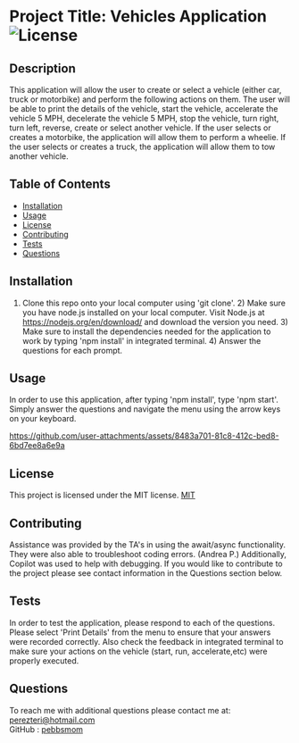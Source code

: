# Project Title: Vehicles Application ![License](https://img.shields.io/badge/License-MIT-yellow.svg)
## Description 
This application will allow the user to create or select a vehicle (either car, truck or motorbike) and perform the following actions on them.  The user will be able to print the details of the vehicle, start the vehicle, accelerate the vehicle 5 MPH, decelerate the vehicle 5 MPH, stop the vehicle, turn right, turn left, reverse, create or select another vehicle.  If the user selects or creates a motorbike, the application will allow them to perform a wheelie.  If the user selects or creates a truck, the application will allow them to tow another vehicle.
## Table of Contents
* [Installation](#installation)
* [Usage](#usage)
* [License](#license)
* [Contributing](#contributing)
* [Tests](#tests)
* [Questions](#questions)
## Installation
1) Clone this repo onto your local computer using 'git clone'. 2) Make sure you have node.js installed on your local computer.  Visit Node.js at https://nodejs.org/en/download/ and download the version you need. 3)  Make sure to install the dependencies needed for the application to work by typing 'npm install' in integrated terminal. 4) Answer the questions for each prompt.
## Usage
In order to use this application, after typing 'npm install', type 'npm start'.  Simply answer the questions and navigate the menu using the arrow keys on your keyboard.



https://github.com/user-attachments/assets/8483a701-81c8-412c-bed8-6bd7ee8a6e9a


## License
   This project is licensed under the MIT license. [MIT](https://opensource.org/licenses/MIT)
## Contributing
Assistance was provided by the TA's in using the await/async functionality.  They were also able to troubleshoot coding errors. (Andrea P.) Additionally, Copilot was used to help with debugging.  If you would like to contribute to the project please see contact information in the Questions section below. 
## Tests
In order to test the application, please respond to each of the questions.  Please select 'Print Details' from the menu to ensure that your answers were recorded correctly.  Also check the feedback in integrated terminal to make sure your actions on the vehicle (start, run, accelerate,etc) were properly executed.
## Questions
To reach me with additional questions please contact me at:
perezteri@hotmail.com  
GitHub : [pebbsmom](https://github.com/pebbsmom)
